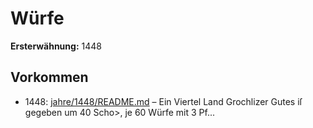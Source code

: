# Würfe

**Ersterwähnung:** 1448

## Vorkommen
- 1448: [jahre/1448/README.md](../jahre/1448/README.md) – Ein Viertel Land Grochlizer Gutes iſ gegeben um
40 Scho>, je 60 Würfe mit 3 Pf...
